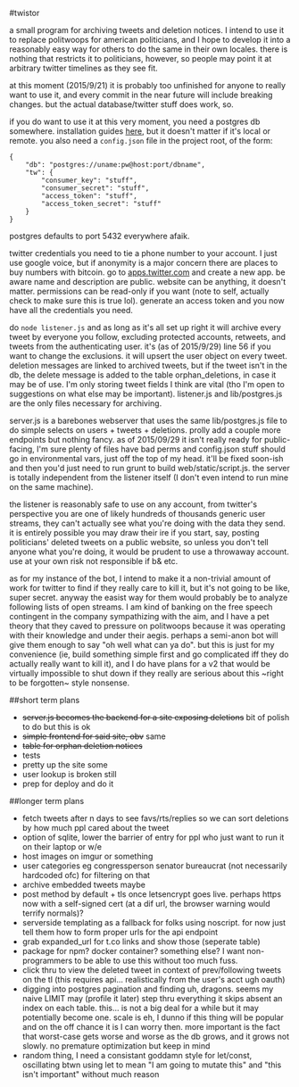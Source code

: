 #twistor

a small program for archiving tweets and deletion notices. I intend to use it to replace politwoops for american politicians, and I hope to develop it into a reasonably easy way for others to do the same in their own locales. there is nothing that restricts it to politicians, however, so people may point it at arbitrary twitter timelines as they see fit.

at this moment (2015/9/21) it is probably too unfinished for anyone to really want to use it, and every commit in the near future will include breaking changes. but the actual database/twitter stuff does work, so.

if you do want to use it at this very moment, you need a postgres db somewhere. installation guides [here](https://wiki.postgresql.org/wiki/Detailed_installation_guides), but it doesn't matter if it's local or remote. you also need a `config.json` file in the project root, of the form:

```
{
	"db": "postgres://uname:pw@host:port/dbname",
	"tw": {
		"consumer_key": "stuff",
		"consumer_secret": "stuff",
		"access_token": "stuff",
		"access_token_secret": "stuff"
	}
}
```

postgres defaults to port 5432 everywhere afaik.

twitter credentials you need to tie a phone number to your account. I just use google voice, but if anonymity is a major concern there are places to buy numbers with bitcoin. go to [apps.twitter.com](https://apps.twitter.com) and create a new app. be aware name and description are public. website can be anything, it doesn't matter. permissions can be read-only if you want (note to self, actually check to make sure this is true lol). generate an access token and you now have all the credentials you need.

do `node listener.js` and as long as it's all set up right it will archive every tweet by everyone you follow, excluding protected accounts, retweets, and tweets from the authenticating user. it's (as of 2015/9/29) line 56 if you want to change the exclusions. it will upsert the user object on every tweet. deletion messages are linked to archived tweets, but if the tweet isn't in the db, the delete message is added to the table orphan_deletions, in case it may be of use. I'm only storing tweet fields I think are vital (tho I'm open to suggestions on what else may be important). listener.js and lib/postgres.js are the only files necessary for archiving.

server.js is a barebones webserver that uses the same lib/postgres.js file to do simple selects on users + tweets + deletions. prolly add a couple more endpoints but nothing fancy. as of 2015/09/29 it isn't really ready for public-facing, I'm sure plenty of files have bad perms and config.json stuff should go in environmental vars, just off the top of my head. it'll be fixed soon-ish and then you'd just need to run grunt to build web/static/script.js. the server is totally independent from the listener itself (I don't even intend to run mine on the same machine).

the listener is reasonably safe to use on any account, from twitter's perspective you are one of likely hundreds of thousands generic user streams, they can't actually see what you're doing with the data they send. it is entirely possible you may draw their ire if you start, say, posting politicians' deleted tweets on a public website, so unless you don't tell anyone what you're doing, it would be prudent to use a throwaway account. use at your own risk not responsible if b& etc.

as for my instance of the bot, I intend to make it a non-trivial amount of work for twitter to find if they really care to kill it, but it's not going to be like, super secret. anyway the easist way for them would probably be to analyze following lists of open streams. I am kind of banking on the free speech contingent in the company sympathizing with the aim, and I have a pet theory that they caved to pressure on politwoops because it was operating with their knowledge and under their aegis. perhaps a semi-anon bot will give them enough to say "oh well what can ya do". but this is just for my convenience (ie, build something simple first and go complicated iff they do actually really want to kill it), and I do have plans for a v2 that would be virtually impossible to shut down if they really are serious about this ~right to be forgotten~ style nonsense.

##short term plans
* ~~server.js becomes the backend for a site exposing deletions~~ bit of polish to do but this is ok
* ~~simple frontend for said site, obv~~ same
* ~~table for orphan deletion notices~~
* tests
* pretty up the site some
* user lookup is broken still
* prep for deploy and do it

##longer term plans
* fetch tweets after n days to see favs/rts/replies so we can sort deletions by how much ppl cared about the tweet
* option of sqlite, lower the barrier of entry for ppl who just want to run it on their laptop or w/e
* host images on imgur or something
* user categories eg congressperson senator bureaucrat (not necessarily hardcoded ofc) for filtering on that
* archive embedded tweets maybe
* post method by default + tls once letsencrypt goes live. perhaps https now with a self-signed cert (at a dif url, the browser warning would terrify normals)? 
* serverside templating as a fallback for folks using noscript. for now just tell them how to form proper urls for the api endpoint
* grab expanded_url for t.co links and show those (seperate table)
* package for npm? docker container? something else? I want non-programmers to be able to use this without too much fuss.
* click thru to view the deleted tweet in context of prev/following tweets on the tl (this requires api... realistically from the user's acct ugh oauth)
* digging into postgres pagination and finding uh, dragons. seems my naive LIMIT may (profile it later) step thru everything it skips absent an index on each table. this... is not a big deal for a while but it may potentially become one. scale is eh, I dunno if this thing will be popular and on the off chance it is I can worry then. more important is the fact that worst-case gets worse and worse as the db grows, and it grows not slowly. no premature optimization but keep in mind
* random thing, I need a consistant goddamn style for let/const, oscillating btwn using let to mean "I am going to mutate this" and "this isn't important" without much reason
